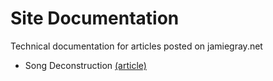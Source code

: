 # Site Documentation

Technical documentation for articles posted on jamiegray.net

- Song Deconstruction [(article)](https://jamiegray.net/open-source-ideas/2016/song-deconstruction-software)
